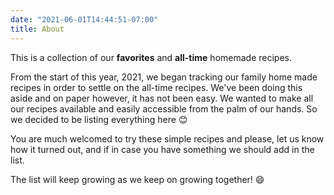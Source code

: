```yaml
---
date: "2021-06-01T14:44:51-07:00"
title: About
---
```


This is a collection of our **favorites** and **all-time** homemade recipes. 

From the start of this year, 2021, we began tracking our family home made recipes in order to settle on the all-time recipes. We've been doing this aside and on paper however, it has not been easy. We wanted to make all our recipes available and easily accessible from the palm of our hands. 
So we decided to be listing everything here :blush:

You are much welcomed to try these simple recipes and please, let us know how it turned out, and if in case you have something we should add in the list. 

The list will keep growing as we keep on growing together! :smile:

